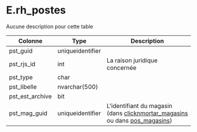 # E.rh_postes

Aucune description pour cette table

Colonne|Type|Description
---|---|---
pst_guid|uniqueidentifier|
pst_rjs_id|int|La raison juridique concernée 
pst_type|char|
pst_libelle|nvarchar(500)|
pst_est_archive|bit|
pst_mag_guid|uniqueidentifier|L'identifiant du magasin (dans [clicknmortar_magasins](generated_clicknmortar_magasins.md) ou dans [pos_magasins](generated_pos_magasins.md)) 
